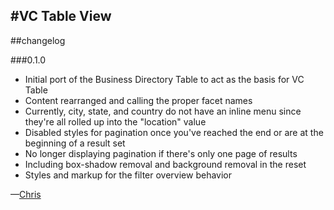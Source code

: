 #VC Table View
---
##changelog

###0.1.0

* Initial port of the Business Directory Table to act as the basis for VC Table
* Content rearranged and calling the proper facet names
* Currently, city, state, and country do not have an inline menu since they're all rolled up into the "location" value
* Disabled styles for pagination once you've reached the end or are at the beginning of a result set
* No longer displaying pagination if there's only one page of results
* Including box-shadow removal and background removal in the reset
* Styles and markup for the filter overview behavior

—[Chris](mailto:chris@webkite.com)